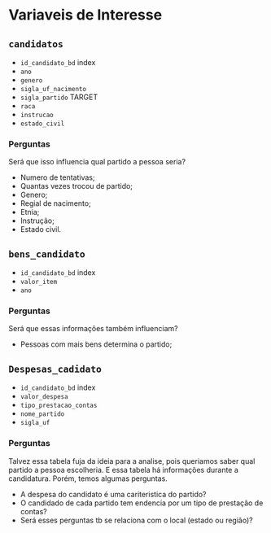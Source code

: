 # Variaveis de Interesse


## `candidatos`
- `id_candidato_bd` index
- `ano`
- `genero`
- `sigla_uf_nacimento`
- `sigla_partido` TARGET
- `raca`
- `instrucao`
- `estado_civil`

### Perguntas
Será que isso influencia qual partido a pessoa seria?
- Numero de tentativas;
- Quantas vezes trocou de partido;
- Genero;
- Regial de nacimento;
- Etnia;
- Instrução;
- Estado civil.

## `bens_candidato`
- `id_candidato_bd` index
- `valor_item`
- `ano`

### Perguntas
Será que essas informações também influenciam?
- Pessoas com mais bens determina o partido;

## `Despesas_cadidato`
- `id_candidato_bd` index
- `valor_despesa`
- `tipo_prestacao_contas`
- `nome_partido`
- `sigla_uf`

### Perguntas
Talvez essa tabela fuja da ideia para a analise, pois queriamos saber qual partido a pessoa escolheria. E essa tabela há informações durante a candidatura. Porém, temos algumas perguntas.

- A despesa do candidato é uma cariteristica do partido?
- O candidado de cada partido tem endencia por um tipo de prestação de contas?
- Será esses perguntas tb se relaciona com o local (estado ou região)?